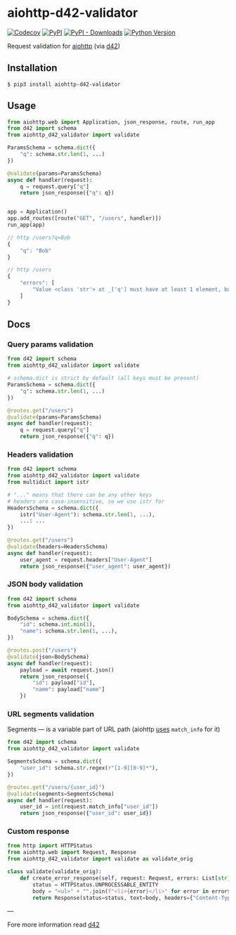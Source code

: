 # aiohttp-d42-validator

[![Codecov](https://img.shields.io/codecov/c/github/tsv1/aiohttp-d42-validator/master.svg?style=flat-square)](https://codecov.io/gh/tsv1/aiohttp-d42-validator)
[![PyPI](https://img.shields.io/pypi/v/aiohttp-d42-validator.svg?style=flat-square)](https://pypi.python.org/pypi/aiohttp-d42-validator/)
[![PyPI - Downloads](https://img.shields.io/pypi/dm/aiohttp-d42-validator?style=flat-square)](https://pypi.python.org/pypi/aiohttp-d42-validator/)
[![Python Version](https://img.shields.io/pypi/pyversions/aiohttp-d42-validator.svg?style=flat-square)](https://pypi.python.org/pypi/aiohttp-d42-validator/)

Request validation for [aiohttp](https://docs.aiohttp.org/en/stable/) (via [d42](https://d42.sh))

## Installation

```shell
$ pip3 install aiohttp-d42-validator
```

## Usage

```python
from aiohttp.web import Application, json_response, route, run_app
from d42 import schema
from aiohttp_d42_validator import validate

ParamsSchema = schema.dict({
    "q": schema.str.len(1, ...)
})

@validate(params=ParamsSchema)
async def handler(request):
    q = request.query["q"]
    return json_response({"q": q})


app = Application()
app.add_routes([route("GET", "/users", handler)])
run_app(app)
```

```javascript
// http /users?q=Bob
{
    "q": "Bob"
}
```

```javascript
// http /users
{
    "errors": [
        "Value <class 'str'> at _['q'] must have at least 1 element, but it has 0 elements"
    ]
}
```

## Docs

### Query params validation

```python
from d42 import schema
from aiohttp_d42_validator import validate

# schema.dict is strict by default (all keys must be present)
ParamsSchema = schema.dict({
    "q": schema.str.len(1, ...)
})

@routes.get("/users")
@validate(params=ParamsSchema)
async def handler(request):
    q = request.query["q"]
    return json_response({"q": q})
```

### Headers validation

```python
from d42 import schema
from aiohttp_d42_validator import validate
from multidict import istr

# "..." means that there can be any other keys
# headers are case-insensitive, so we use istr for
HeadersSchema = schema.dict({
    istr("User-Agent"): schema.str.len(1, ...),
    ...: ...
})

@routes.get("/users")
@validate(headers=HeadersSchema)
async def handler(request):
    user_agent = request.headers["User-Agent"]
    return json_response({"user_agent": user_agent})
```

### JSON body validation

```python
from d42 import schema
from aiohttp_d42_validator import validate

BodySchema = schema.dict({
    "id": schema.int.min(1),
    "name": schema.str.len(1, ...),
})

@routes.post("/users")
@validate(json=BodySchema)
async def handler(request):
    payload = await request.json()
    return json_response({
        "id": payload["id"],
        "name": payload["name"]
    })
```

### URL segments validation

Segments — is a variable part of URL path (aiohttp [uses](https://docs.aiohttp.org/en/stable/web_quickstart.html#variable-resources) `match_info` for it)

```python
from d42 import schema
from aiohttp_d42_validator import validate

SegmentsSchema = schema.dict({
    "user_id": schema.str.regex(r"[1-9][0-9]*"),
})

@routes.get("/users/{user_id}")
@validate(segments=SegmentsSchema)
async def handler(request):
    user_id = int(request.match_info["user_id"])
    return json_response({"user_id": user_id})
```

### Custom response

```python
from http import HTTPStatus
from aiohttp.web import Request, Response
from aiohttp_d42_validator import validate as validate_orig

class validate(validate_orig):
    def create_error_response(self, request: Request, errors: List[str]) -> Response:
        status = HTTPStatus.UNPROCESSABLE_ENTITY
        body = "<ul>" + "".join(f"<li>{error}</li>" for error in errors) + "</ul>"
        return Response(status=status, text=body, headers={"Content-Type": "text/html"})
```

—

Fore more information read [d42](https://d42.sh)
